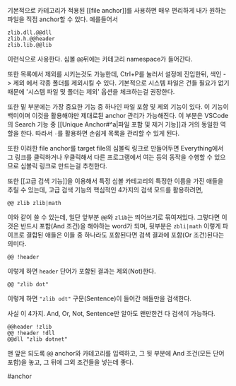 기본적으로 카테고리가 적용된 [[file anchor]]를 사용하면 매우 편리하게 내가 원하는 파일을 직접 anchor할 수 있다. 
예를들어서 
```
zlib.dll.@@dll
zlib.h.@@header
zlib.lib.@@lib
```
이런식으로 사용한다. 심볼 `@@`뒤에는 카테고리 namespace가 들어간다. 

또한 목록에서 제외를 시키는것도 가능한데, Ctrl+P를 눌러서 설정에 진입한뒤, 색인 -> 제외 에서 각종 폴더를 제외시킬 수 있다. 기본적으로 시스템 파일은 건들 필요가 없기 때문에 '시스템 파일 및 폴더는 제외' 옵션을 체크하는걸 권장한다. 

또한 밑 부분에는 가장 중요한 기능 중 하나인 파일 포함 및 제외 기능이 있다. 이 기능이 백미이며 이것을 활용해야만 제대로된 anchor 관리가 가능해진다. 
이 부분은 VSCode의 Search 기능 중 [[Unique Anchor#^a|파일 포함 및 제거 기능]]과 거의 동일한 역할을 한다. 따라서 `-`를 활용하면 손쉽게 목록을 관리할 수 있게 된다.

또한 이러한 file anchor를 target file의 심볼릭 링크로 만들어두면 Everything에서 그 링크를 클릭하거나 우클릭해서 다른 프로그램에서 여는 등의 동작을 수행할 수 있으므로 심볼릭 링크로 만드는걸 추천한다. 

또한 [[고급 검색 기능]]을 이용해서 특정 심볼 카테고리의 특정한 이름을 가진 애들을 추릴 수 있는데, 
고급 검색 기능의 핵심적인 4가지의 검색 모드를 활용하려면,
```
@@ zlib zlib|math 
```
이와 같이 쓸 수 있는데, 일단 앞부분 `@@`와 `zlib`는 띄어쓰기로 묶여져있다. 그렇다면 이것은 반드시 포함(And 조건)을 해야하는 word가 되며, 뒷부분은 `zbli|math` 이렇게 파이프로 결합된 애들은 이들 중 하나라도 포함된다면 검색 결과에 포함(Or 조건)된다는 의미다.

```
@@ !header
```
이렇게 하면 `header` 단어가 포함된 결과는 제외(Not)한다.

```
@@ "zlib dot"
```
이렇게 하면 `"zlib odt"` 구문(Sentence)이 들어간 애들만을 검색한다.

사실 이 4가지. And, Or, Not, Sentence만 알아도 왠만한건 다 검색이 가능하다. 

```
@@header !zlib
@@ !header !dll
@@dll "zlib dotnet"
```

맨 앞은  되도록 `@@` anchor와 카테고리를 입력하고, 그 뒷 부분에 And 조건(모든 단어 포함)을 놓고, 그 뒤에 그외 조건들을 넣는데 좋다. 


#anchor 